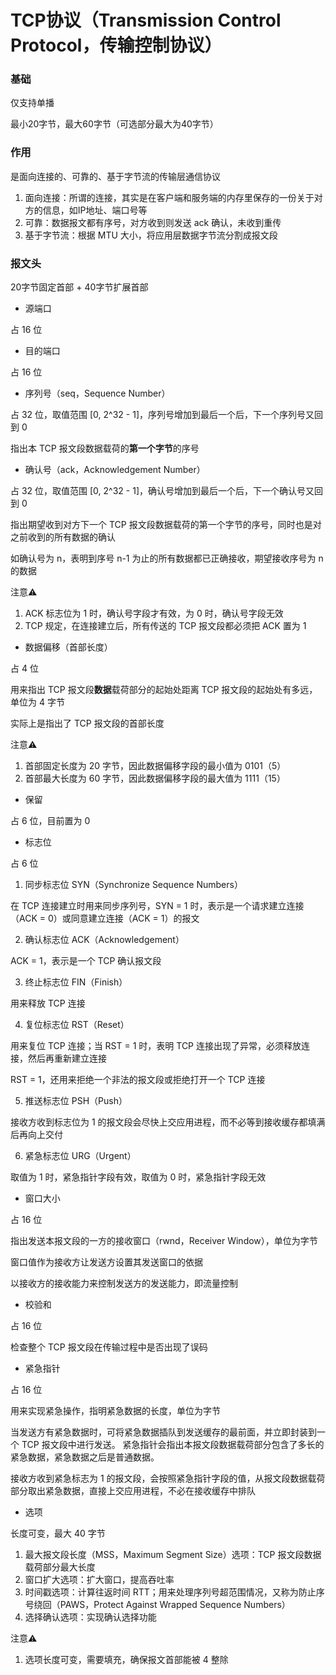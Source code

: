 # TCP协议（Transmission Control Protocol，传输控制协议）


### 基础

仅支持单播

最小20字节，最大60字节（可选部分最大为40字节）


### 作用

是面向连接的、可靠的、基于字节流的传输层通信协议

1. 面向连接：所谓的连接，其实是在客户端和服务端的内存里保存的一份关于对方的信息，如IP地址、端口号等
2. 可靠：数据报文都有序号，对方收到则发送 ack 确认，未收到重传
3. 基于字节流：根据 MTU 大小，将应用层数据字节流分割成报文段


### 报文头

20字节固定首部 + 40字节扩展首部

* 源端口

占 16 位


* 目的端口

占 16 位


* 序列号（seq，Sequence Number）

占 32 位，取值范围 [0, 2^32 - 1]，序列号增加到最后一个后，下一个序列号又回到 0

指出本 TCP 报文段数据载荷的**第一个字节**的序号


* 确认号（ack，Acknowledgement Number）

占 32 位，取值范围 [0, 2^32 - 1]，确认号增加到最后一个后，下一个确认号又回到 0

指出期望收到对方下一个 TCP 报文段数据载荷的第一个字节的序号，同时也是对之前收到的所有数据的确认

如确认号为 n，表明到序号 n-1 为止的所有数据都已正确接收，期望接收序号为 n 的数据

注意⚠️
1. ACK 标志位为 1 时，确认号字段才有效，为 0 时，确认号字段无效
2. TCP 规定，在连接建立后，所有传送的 TCP 报文段都必须把 ACK 置为 1


* 数据偏移（首部长度）

占 4 位

用来指出 TCP 报文段**数据**载荷部分的起始处距离 TCP 报文段的起始处有多远，单位为 4 字节

实际上是指出了 TCP 报文段的首部长度

注意⚠️
1. 首部固定长度为 20 字节，因此数据偏移字段的最小值为 0101（5）
2. 首部最大长度为 60 字节，因此数据偏移字段的最大值为 1111（15）


* 保留

占 6 位，目前置为 0


* 标志位

占 6 位

1. 同步标志位 SYN（Synchronize Sequence Numbers）

在 TCP 连接建立时用来同步序列号，SYN = 1 时，表示是一个请求建立连接（ACK = 0）或同意建立连接（ACK = 1）的报文

2. 确认标志位 ACK（Acknowledgement）

ACK = 1，表示是一个 TCP 确认报文段

3. 终止标志位 FIN（Finish）

用来释放 TCP 连接

4. 复位标志位 RST（Reset）

用来复位 TCP 连接；当 RST = 1 时，表明 TCP 连接出现了异常，必须释放连接，然后再重新建立连接

RST = 1，还用来拒绝一个非法的报文段或拒绝打开一个 TCP 连接

5. 推送标志位 PSH（Push）

接收方收到标志位为 1 的报文段会尽快上交应用进程，而不必等到接收缓存都填满后再向上交付

6. 紧急标志位 URG（Urgent）

取值为 1 时，紧急指针字段有效，取值为 0 时，紧急指针字段无效


* 窗口大小

占 16 位

指出发送本报文段的一方的接收窗口（rwnd，Receiver Window），单位为字节

窗口值作为接收方让发送方设置其发送窗口的依据

以接收方的接收能力来控制发送方的发送能力，即流量控制


* 校验和

占 16 位

检查整个 TCP 报文段在传输过程中是否出现了误码


* 紧急指针

占 16 位

用来实现紧急操作，指明紧急数据的长度，单位为字节

当发送方有紧急数据时，可将紧急数据插队到发送缓存的最前面，并立即封装到一个 TCP 报文段中进行发送。
紧急指针会指出本报文段数据载荷部分包含了多长的紧急数据，紧急数据之后是普通数据。

接收方收到紧急标志为 1 的报文段，会按照紧急指针字段的值，从报文段数据载荷部分取出紧急数据，直接上交应用进程，不必在接收缓存中排队


* 选项

长度可变，最大 40 字节

1. 最大报文段长度（MSS，Maximum Segment Size）选项：TCP 报文段数据载荷部分最大长度
2. 窗口扩大选项：扩大窗口，提高吞吐率
3. 时间戳选项：计算往返时间 RTT；用来处理序列号超范围情况，又称为防止序号绕回（PAWS，Protect Against Wrapped Sequence Numbers）
4. 选择确认选项：实现确认选择功能

注意⚠️
1. 选项长度可变，需要填充，确保报文首部能被 4 整除
